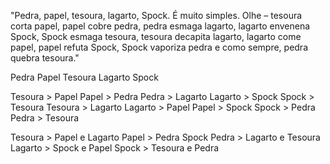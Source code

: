 "Pedra, papel, tesoura, lagarto, Spock. É muito simples. Olhe – tesoura corta papel, papel cobre pedra, pedra esmaga lagarto, lagarto envenena Spock, Spock esmaga tesoura, tesoura decapita lagarto, lagarto come papel, papel refuta Spock, Spock vaporiza pedra e como sempre, pedra quebra tesoura."

Pedra
Papel
Tesoura
Lagarto
Spock

Tesoura > Papel
Papel > Pedra
Pedra > Lagarto
Lagarto > Spock
Spock > Tesoura
Tesoura > Lagarto
Lagarto > Papel
Papel > Spock
Spock > Pedra
Pedra > Tesoura

Tesoura > Papel e Lagarto
Papel > Pedra Spock
Pedra > Lagarto e Tesoura
Lagarto > Spock e Papel
Spock > Tesoura e Pedra